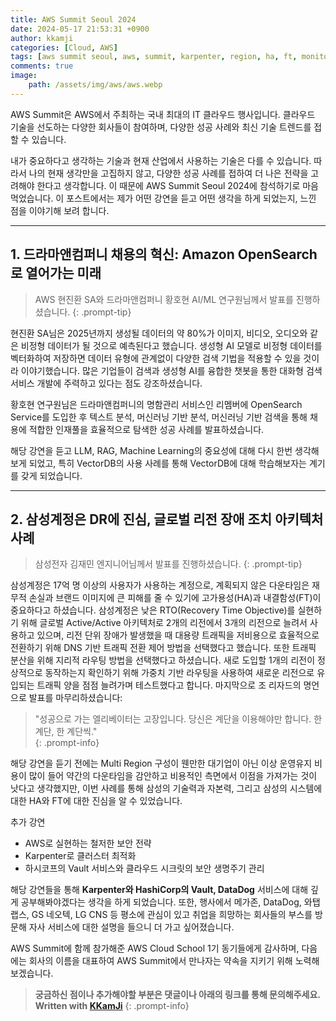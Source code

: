 ```yaml
---
title: AWS Summit Seoul 2024
date: 2024-05-17 21:53:31 +0900
author: kkamji
categories: [Cloud, AWS]
tags: [aws summit seoul, aws, summit, karpenter, region, ha, ft, monitoring, vectordb, opensearch, llm, rag]     # TAG names should always be lowercase
comments: true
image:
    path: /assets/img/aws/aws.webp
---
```


AWS Summit은 AWS에서 주최하는 국내 최대의 IT 클라우드 행사입니다. 클라우드 기술을 선도하는 다양한 회사들이 참여하며, 다양한 성공 사례와 최신 기술 트렌드를 접할 수 있습니다.

내가 중요하다고 생각하는 기술과 현재 산업에서 사용하는 기술은 다를 수 있습니다. 따라서 나의 현재 생각만을 고집하지 않고, 다양한 성공 사례를 접하여 더 나은 전략을 고려해야 한다고 생각합니다. 이 때문에 AWS Summit Seoul 2024에 참석하기로 마음먹었습니다. 이 포스트에서는 제가 어떤 강연을 듣고 어떤 생각을 하게 되었는지, 느낀 점을 이야기해 보려 합니다.

---

## 1. 드라마앤컴퍼니 채용의 혁신: Amazon OpenSearch로 열어가는 미래
> AWS 현진환 SA와 드라마앤컴퍼니 황호현 AI/ML 연구원님께서 발표를 진행하셨습니다.
{: .prompt-tip}

현진환 SA님은 2025년까지 생성될 데이터의 약 80%가 이미지, 비디오, 오디오와 같은 비정형 데이터가 될 것으로 예측된다고 했습니다. 생성형 AI 모델로 비정형 데이터를 벡터화하여 저장하면 데이터 유형에 관계없이 다양한 검색 기법을 적용할 수 있을 것이라 이야기했습니다. 많은 기업들이 검색과 생성형 AI를 융합한 챗봇을 통한 대화형 검색 서비스 개발에 주력하고 있다는 점도 강조하셨습니다.

황호현 연구원님은 드라마앤컴퍼니의 명함관리 서비스인 리멤버에 OpenSearch Service를 도입한 후 텍스트 분석, 머신러닝 기반 분석, 머신러닝 기반 검색을 통해 채용에 적합한 인재풀을 효율적으로 탐색한 성공 사례를 발표하셨습니다.

해당 강연을 듣고 LLM, RAG, Machine Learning의 중요성에 대해 다시 한번 생각해보게 되었고, 특히 VectorDB의 사용 사례를 통해 VectorDB에 대해 학습해보자는 계기를 갖게 되었습니다.

---

## 2. 삼성계정은 DR에 진심, 글로벌 리전 장애 조치 아키텍처 사례
> 삼성전자 김재민 엔지니어님께서 발표를 진행하셨습니다.
{: .prompt-tip}

삼성계정은 17억 명 이상의 사용자가 사용하는 계정으로, 계획되지 않은 다운타임은 재무적 손실과 브랜드 이미지에 큰 피해를 줄 수 있기에 고가용성(HA)과 내결함성(FT)이 중요하다고 하셨습니다. 삼성계정은 낮은 RTO(Recovery Time Objective)를 실현하기 위해 글로벌 Active/Active 아키텍처로 2개의 리전에서 3개의 리전으로 늘려서 사용하고 있으며, 리전 단위 장애가 발생했을 때 대용량 트래픽을 저비용으로 효율적으로 전환하기 위해 DNS 기반 트래픽 전환 제어 방법을 선택했다고 했습니다. 또한 트래픽 분산을 위해 지리적 라우팅 방법을 선택했다고 하셨습니다. 새로 도입할 1개의 리전이 정상적으로 동작하는지 확인하기 위해 가중치 기반 라우팅을 사용하여 새로운 리전으로 유입되는 트래픽 양을 점점 늘려가며 테스트했다고 합니다. 마지막으로 조 리자드의 명언으로 발표를 마무리하셨습니다:

> "성공으로 가는 엘리베이터는 고장입니다. 당신은 계단을 이용해야만 합니다. 한 계단, 한 계단씩."  
{: .prompt-info}

해당 강연을 듣기 전에는 Multi Region 구성이 웬만한 대기업이 아닌 이상 운영유지 비용이 많이 들어 약간의 다운타임을 감안하고 비용적인 측면에서 이점을 가져가는 것이 낫다고 생각했지만, 이번 사례를 통해 삼성의 기술력과 자본력, 그리고 삼성의 시스템에 대한 HA와 FT에 대한 진심을 알 수 있었습니다.

추가 강연
- AWS로 실현하는 철저한 보안 전략
- Karpenter로 클러스터 최적화
- 하시코프의 Vault 서비스와 클라우드 시크릿의 보안 생명주기 관리

해당 강연들을 통해 **Karpenter와 HashiCorp의 Vault, DataDog** 서비스에 대해 깊게 공부해봐야겠다는 생각을 하게 되었습니다. 또한, 행사에서 메가존, DataDog, 와탭랩스, GS 네오텍, LG CNS 등 평소에 관심이 있고 취업을 희망하는 회사들의 부스를 방문해 자사 서비스에 대한 설명을 들으니 더 가고 싶어졌습니다.

AWS Summit에 함께 참가해준 AWS Cloud School 1기 동기들에게 감사하며, 다음에는 회사의 이름을 대표하여 AWS Summit에서 만나자는 약속을 지키기 위해 노력해보겠습니다.

> **궁금하신 점이나 추가해야할 부분은 댓글이나 아래의 링크를 통해 문의해주세요.**  
> **Written with [KKamJi](https://www.linkedin.com/in/taejikim/)**
{: .prompt-info}
